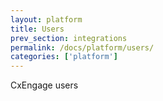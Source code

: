 ```yaml
---
layout: platform
title: Users
prev_section: integrations
permalink: /docs/platform/users/
categories: ['platform']
---
```


CxEngage users
